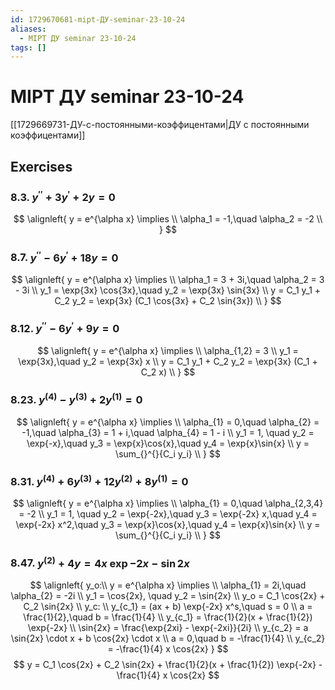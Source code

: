 ```yaml
---
id: 1729670681-mipt-ДУ-seminar-23-10-24
aliases:
  - MIPT ДУ seminar 23-10-24
tags: []
---
```


# MIPT ДУ seminar 23-10-24

[[1729669731-ДУ-с-постоянными-коэффицентами|ДУ с постоянными коэффицентами]]

## Exercises

### 8.3.  ${y}^{''} + 3 {y}^{'} + 2y = 0$
$$
\alignleft{
y = e^{\alpha x} \implies \\
\alpha_1 = -1,\quad \alpha_2 = -2 \\
}
$$

### 8.7.  ${y}^{''} - 6{y}^{'} + 18y = 0$ 
$$
\alignleft{
y = e^{\alpha x} \implies \\
\alpha_1 = 3 + 3i,\quad \alpha_2 = 3 - 3i \\
y_1 = \exp{3x} \cos{3x},\quad y_2 = \exp{3x} \sin{3x} \\
y = C_1 y_1 + C_2 y_2 = \exp{3x} (C_1 \cos{3x} + C_2 \sin{3x}) \\
}
$$

### 8.12.  ${y}^{''} - 6{y}^{'} + 9y = 0$ 
$$
\alignleft{
y = e^{\alpha x} \implies \\
\alpha_{1,2} = 3 \\
y_1 = \exp{3x},\quad y_2 = \exp{3x} x \\
y = C_1 y_1 + C_2 y_2 = \exp{3x} (C_1 + C_2 x) \\
}
$$

### 8.23.  ${y}^{(4)} - {y}^{(3)} + 2y^{(1)} = 0$ 
$$
\alignleft{
y = e^{\alpha x} \implies \\
\alpha_{1} = 0,\quad \alpha_{2} = -1,\quad
\alpha_{3} = 1 + i,\quad \alpha_{4} = 1 - i \\
y_1 = 1, \quad y_2 = \exp{-x},\quad
y_3 = \exp{x}\cos{x},\quad y_4 = \exp{x}\sin{x} \\
y = \sum_{}^{}{C_i y_i} \\
}
$$

### 8.31.  ${y}^{(4)} + 6{y}^{(3)} + 12y^{(2)} + 8y^{(1)} = 0$ 
$$
\alignleft{
y = e^{\alpha x} \implies \\
\alpha_{1} = 0,\quad \alpha_{2,3,4} = -2 \\
y_1 = 1, \quad
y_2 = \exp{-2x},\quad
y_3 = \exp{-2x} x,\quad
y_4 = \exp{-2x} x^2,\quad
y_3 = \exp{x}\cos{x},\quad y_4 = \exp{x}\sin{x} \\
y = \sum_{}^{}{C_i y_i} \\
}
$$

### 8.47.  ${y}^{(2)} + 4{y}^{} = 4x\ \exp{-2x} - \sin{2x}$ 
$$
\alignleft{
y_o:\\
y = e^{\alpha x} \implies \\
\alpha_{1} = 2i,\quad \alpha_{2} = -2i \\
y_1 = \cos{2x}, \quad
y_2 = \sin{2x} \\
y_o = C_1 \cos{2x} + C_2 \sin{2x} \\
y_c: \\
y_{c_1} = (ax + b) \exp{-2x} x^s,\quad s = 0 \\
a = \frac{1}{2},\quad b = \frac{1}{4} \\
y_{c_1} = \frac{1}{2}(x + \frac{1}{2}) \exp{-2x} \\
\sin{2x} = \frac{\exp{2xi} - \exp{-2xi}}{2i} \\
y_{c_2} = a \sin{2x} \cdot x + b \cos{2x} \cdot x \\
a = 0,\quad b = -\frac{1}{4} \\
y_{c_2} = -\frac{1}{4} x \cos{2x}
}
$$
$$
y = C_1 \cos{2x} + C_2 \sin{2x} + \frac{1}{2}(x + \frac{1}{2}) \exp{-2x} -\frac{1}{4} x \cos{2x}
$$
